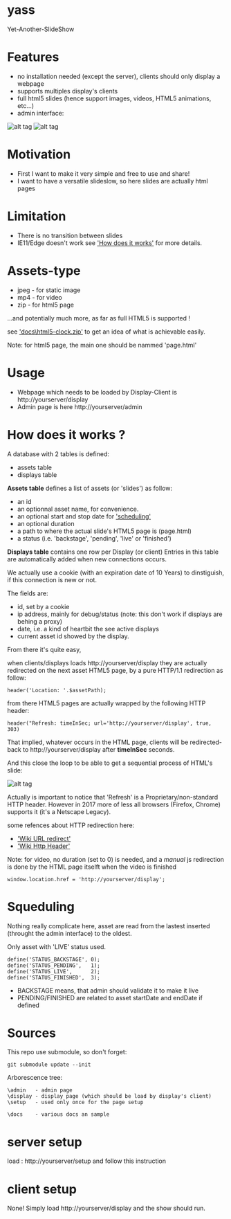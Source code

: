 # yass
Yet-Another-SlideShow

# Features
- no installation needed (except the server), clients should only display a webpage
- supports multiples display's clients
- full html5 slides (hence support images, videos, HTML5 animations, etc...)
- admin interface:

![alt tag](https://raw.githubusercontent.com/chtimi59/yass/master/docs/admin1.png)
![alt tag](https://raw.githubusercontent.com/chtimi59/yass/master/docs/admin2.png)

# Motivation
- First I want to make it very simple and free to use and share!
- I want to have a versatile slideslow, so here slides are actually html pages

# Limitation
- There is no transition between slides
- IE11/Edge doesn't work see ['How does it works'](#how-does-it-works-?) for more details.

# Assets-type
- jpeg - for static image
- mp4  - for video
- zip  - for html5 page

...and potentially much more, as far as full HTML5 is supported !

see ['docs\html5-clock.zip'](https://raw.githubusercontent.com/chtimi59/yass/master/docs/html5-clock.zip) to get an idea of what is achievable easily.

Note: for html5 page, the main one should be nammed 'page.html'


# Usage
- Webpage which needs to be loaded by Display-Client is http://yourserver/display
- Admin page is here http://yourserver/admin

# How does it works ?

A database with 2 tables is defined:
- assets table
- displays table

**Assets table** defines a list of assets (or 'slides') as follow:
- an id
- an optionnal asset name, for convenience.
- an optional start and stop date for ['scheduling'](#scheduling)
- an optional duration
- a path to where the actual slide's HTML5 page is (page.html)
- a status (i.e. 'backstage', 'pending', 'live' or 'finished')

**Displays table** contains one row per Display (or client)
Entries in this table are automatically added when new connections occurs.

We actually use a cookie (with an expiration date of 10 Years) to dinstiguish, if this connection is new or not.

The fields  are:
- id, set by a cookie
- ip address, mainly for debug/status (note: this don't work if displays are behing a proxy)
- date, i.e. a kind of heartbit the see active displays
- current asset id showed by the display.

From there it's quite easy,

when clients/displays loads http://yourserver/display they are actually redirected on the next asset HTML5 page, by a pure HTTP/1.1 redirection as follow:
```
header('Location: '.$assetPath);     
```

from there HTML5 pages are actually wrapped by the following HTTP header:
```
header("Refresh: timeInSec; url='http://yourserver/display', true, 303)
```

That implied, whatever occurs in the HTML page, clients will be redirected-back to http://yourserver/display after **timeInSec** seconds.

And this close the loop to be able to get a sequential process of HTML's slide:

![alt tag](https://raw.githubusercontent.com/chtimi59/yass/master/docs/schema.png)

Actually is important to notice that 'Refresh' is a Proprietary/non-standard HTTP header. However in 2017 more of less all browsers (Firefox, Chrome) supports it (it's a Netscape Legacy).

some refences about HTTP redirection here:
- ['Wiki URL redirect'](https://en.wikipedia.org/wiki/URL_redirection#Refresh_Meta_tag_and_HTTP_refresh_header)
- ['Wiki Http Header'](https://en.wikipedia.org/wiki/List_of_HTTP_header_fields)


Note: for video, no duration (set to 0) is needed, and a *manual* js redirection is done by the HTML page itselft when the video is finished
```
window.location.href = 'http://yourserver/display';
```

# Squeduling

Nothing really complicate here, asset are read from the lastest inserted (throught the admin interface) to the oldest.

Only asset with 'LIVE' status used.

```
define('STATUS_BACKSTAGE', 0);
define('STATUS_PENDING',   1);
define('STATUS_LIVE',      2);
define('STATUS_FINISHED',  3);
```

- BACKSTAGE means, that admin should validate it to make it live
- PENDING/FINISHED are related to asset startDate and endDate if defined

# Sources

This repo use submodule, so don't forget:

```
git submodule update --init
```

Arborescence tree:
```
\admin   - admin page
\display - display page (which should be load by display's client)
\setup   - used only once for the page setup

\docs    - various docs an sample
```

# server setup

load : http://yourserver/setup and follow this instruction

# client setup

None! Simply load http://yourserver/display and the show should run.
